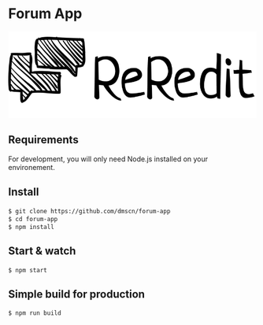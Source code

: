 # Forum App

![ReRedit](src/logo.png)

## Requirements

For development, you will only need Node.js installed on your environement.

## Install

    $ git clone https://github.com/dmscn/forum-app
    $ cd forum-app
    $ npm install

## Start & watch

    $ npm start

## Simple build for production

    $ npm run build
